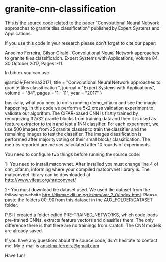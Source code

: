# granite-cnn-classification

This is the source code related to the paper "Convolutional Neural Network approaches to granite tiles classification" published by Expert Systems and Applications.

If you use this code in your research please don't forget to cite our paper:

Anselmo Ferreira, Gilson Giraldi. Convolutional Neural Network approaches to granite tiles classification. 
Expert Systems with Applications, Volume 84, 30 October 2017, Pages 1-11.

In bibtex you can use 

@article{Ferreira20171,
title = "Convolutional Neural Network approaches to granite tiles classification ",
journal = "Expert Systems with Applications",
volume = "84",
pages = "1 - 11",
year = "2017"
}

basically, what you need to do is running demo_cifar.m and see the magic happening. In this code we perform a 5x2 cross validation experiment to 
validate our algorithm. The CIFAR-based CNN is firstly trained by recognizing 32x32 granite blocks from training data and then it is used as feature extractor 
to train and test a 1NN classifier. For each experiment, we use 500 images from 25 granite classes to train the classifier and the remaining
images to test the classifier. The images classification is performed after majority voting of their small blocks classification. The metrics reported are metrics calculated after 10 rounds of experiments.

You need to configure two things before running the source code:

1- You need to install matconvnet. After installed you must change line 4 of cnn_cifar.m, informing where your compiled matconvnet library is. 
The matconvnet library can be downloaded at http://www.vlfeat.org/matconvnet/

2- You must download the dataset used. We used the dataset from the following website http://dismac.dii.unipg.it/mm/ver_2_0/index.html. 
Please paste the folders 00..90 from this dataset in the AUX_FOLDER/DATASET folder.

P.S: I created a folder called PRE-TRAINED_NETWORKS, which code loads pre-trained CNNs, extracts feature vectors and classifies them. The only difference there is that there are no trainings from scratch. The CNN models are already saved.

If you have any questions about the source code, don't hesitate to contact me. My e-mail is anselmo.ferreira@gmail.com

Have fun!
